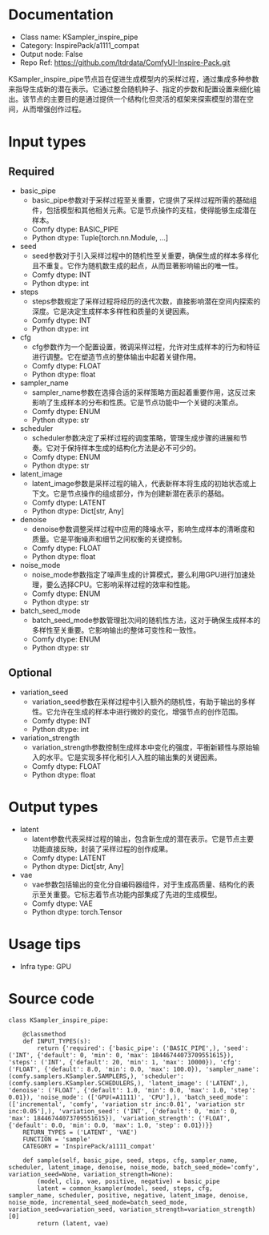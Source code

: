 # Documentation
- Class name: KSampler_inspire_pipe
- Category: InspirePack/a1111_compat
- Output node: False
- Repo Ref: https://github.com/ltdrdata/ComfyUI-Inspire-Pack.git

KSampler_inspire_pipe节点旨在促进生成模型内的采样过程，通过集成多种参数来指导生成新的潜在表示。它通过整合随机种子、指定的步数和配置设置来细化输出。该节点的主要目的是通过提供一个结构化但灵活的框架来探索模型的潜在空间，从而增强创作过程。

# Input types
## Required
- basic_pipe
    - basic_pipe参数对于采样过程至关重要，它提供了采样过程所需的基础组件，包括模型和其他相关元素。它是节点操作的支柱，使得能够生成潜在样本。
    - Comfy dtype: BASIC_PIPE
    - Python dtype: Tuple[torch.nn.Module, ...]
- seed
    - seed参数对于引入采样过程中的随机性至关重要，确保生成的样本多样化且不重复。它作为随机数生成的起点，从而显著影响输出的唯一性。
    - Comfy dtype: INT
    - Python dtype: int
- steps
    - steps参数规定了采样过程将经历的迭代次数，直接影响潜在空间内探索的深度。它是决定生成样本多样性和质量的关键因素。
    - Comfy dtype: INT
    - Python dtype: int
- cfg
    - cfg参数作为一个配置设置，微调采样过程，允许对生成样本的行为和特征进行调整。它在塑造节点的整体输出中起着关键作用。
    - Comfy dtype: FLOAT
    - Python dtype: float
- sampler_name
    - sampler_name参数在选择合适的采样策略方面起着重要作用，这反过来影响了生成样本的分布和性质。它是节点功能中一个关键的决策点。
    - Comfy dtype: ENUM
    - Python dtype: str
- scheduler
    - scheduler参数决定了采样过程的调度策略，管理生成步骤的进展和节奏。它对于保持样本生成的结构化方法是必不可少的。
    - Comfy dtype: ENUM
    - Python dtype: str
- latent_image
    - latent_image参数是采样过程的输入，代表新样本将生成的初始状态或上下文。它是节点操作的组成部分，作为创建新潜在表示的基础。
    - Comfy dtype: LATENT
    - Python dtype: Dict[str, Any]
- denoise
    - denoise参数调整采样过程中应用的降噪水平，影响生成样本的清晰度和质量。它是平衡噪声和细节之间权衡的关键控制。
    - Comfy dtype: FLOAT
    - Python dtype: float
- noise_mode
    - noise_mode参数指定了噪声生成的计算模式，要么利用GPU进行加速处理，要么选择CPU。它影响采样过程的效率和性能。
    - Comfy dtype: ENUM
    - Python dtype: str
- batch_seed_mode
    - batch_seed_mode参数管理批次间的随机性方法，这对于确保生成样本的多样性至关重要。它影响输出的整体可变性和一致性。
    - Comfy dtype: ENUM
    - Python dtype: str
## Optional
- variation_seed
    - variation_seed参数在采样过程中引入额外的随机性，有助于输出的多样性。它允许在生成的样本中进行微妙的变化，增强节点的创作范围。
    - Comfy dtype: INT
    - Python dtype: int
- variation_strength
    - variation_strength参数控制生成样本中变化的强度，平衡新颖性与原始输入的水平。它是实现多样化和引人入胜的输出集的关键因素。
    - Comfy dtype: FLOAT
    - Python dtype: float

# Output types
- latent
    - latent参数代表采样过程的输出，包含新生成的潜在表示。它是节点主要功能直接反映，封装了采样过程的创作成果。
    - Comfy dtype: LATENT
    - Python dtype: Dict[str, Any]
- vae
    - vae参数包括输出的变化分自编码器组件，对于生成高质量、结构化的表示至关重要。它标志着节点功能内部集成了先进的生成模型。
    - Comfy dtype: VAE
    - Python dtype: torch.Tensor

# Usage tips
- Infra type: GPU

# Source code
```
class KSampler_inspire_pipe:

    @classmethod
    def INPUT_TYPES(s):
        return {'required': {'basic_pipe': ('BASIC_PIPE',), 'seed': ('INT', {'default': 0, 'min': 0, 'max': 18446744073709551615}), 'steps': ('INT', {'default': 20, 'min': 1, 'max': 10000}), 'cfg': ('FLOAT', {'default': 8.0, 'min': 0.0, 'max': 100.0}), 'sampler_name': (comfy.samplers.KSampler.SAMPLERS,), 'scheduler': (comfy.samplers.KSampler.SCHEDULERS,), 'latent_image': ('LATENT',), 'denoise': ('FLOAT', {'default': 1.0, 'min': 0.0, 'max': 1.0, 'step': 0.01}), 'noise_mode': (['GPU(=A1111)', 'CPU'],), 'batch_seed_mode': (['incremental', 'comfy', 'variation str inc:0.01', 'variation str inc:0.05'],), 'variation_seed': ('INT', {'default': 0, 'min': 0, 'max': 18446744073709551615}), 'variation_strength': ('FLOAT', {'default': 0.0, 'min': 0.0, 'max': 1.0, 'step': 0.01})}}
    RETURN_TYPES = ('LATENT', 'VAE')
    FUNCTION = 'sample'
    CATEGORY = 'InspirePack/a1111_compat'

    def sample(self, basic_pipe, seed, steps, cfg, sampler_name, scheduler, latent_image, denoise, noise_mode, batch_seed_mode='comfy', variation_seed=None, variation_strength=None):
        (model, clip, vae, positive, negative) = basic_pipe
        latent = common_ksampler(model, seed, steps, cfg, sampler_name, scheduler, positive, negative, latent_image, denoise, noise_mode, incremental_seed_mode=batch_seed_mode, variation_seed=variation_seed, variation_strength=variation_strength)[0]
        return (latent, vae)
```